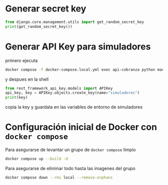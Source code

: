 # Generar secret key

```python
from django.core.management.utils import get_random_secret_key
print(get_random_secret_key())
```

# Generar API Key para simuladores

primero ejecuta
```bash
docker compose -f docker-compose.local.yml exec api-cobranza python manage.py shell
```

y despues en la shell
```python
from rest_framework_api_key.models import APIKey
api_key, key = APIKey.objects.create_key(name="simuladores")
print(key)
```

copia la key y guardala en las variables de entorno de simuladores

# Configuración inicial de Docker con `docker compose`

Para asegurarse de levantar un grupo de `docker compose` limpio
```bash
docker compose up --build -d
```

Para asegurarse de eliminar todo hasta las imagenes del grupo
```bash
docker compose down --rmi local --remove-orphans
```
